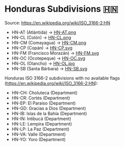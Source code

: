 # Honduras Subdivisions 🇭🇳

Source: https://en.wikipedia.org/wiki/ISO_3166-2:HN

* HN-AT (Atlántida) -> [HN-AT.png](https://github.com/amckenna41/iso3166-flag-icons/blob/main/iso3166-2-icons/HN/HN-AT.png)
* HN-CL (Colón) -> [HN-CL.png](https://github.com/amckenna41/iso3166-flag-icons/blob/main/iso3166-2-icons/HN/HN-CL.png)
* HN-CM (Comayagua) -> [HN-CM.png](https://github.com/amckenna41/iso3166-flag-icons/blob/main/iso3166-2-icons/HN/HN-CM.png)
* HN-CP (Copán) -> [HN-CP.svg](https://github.com/amckenna41/iso3166-flag-icons/blob/main/iso3166-2-icons/HN/HN-CP.svg)
* HN-FM (Francisco Morazán) -> [HN-FM.svg](https://github.com/amckenna41/iso3166-flag-icons/blob/main/iso3166-2-icons/HN/HN-FM.svg)
* HN-OC (Ocotepeque) -> [HN-OC.svg](https://github.com/amckenna41/iso3166-flag-icons/blob/main/iso3166-2-icons/HN/HN-OC.svg)
* HN-OL (Olancho) -> [HN-OL.jpg](https://github.com/amckenna41/iso3166-flag-icons/blob/main/iso3166-2-icons/HN/HN-OL.jpg)
* HN-SB (Santa Bárbara) -> [HN-SB.svg](https://github.com/amckenna41/iso3166-flag-icons/blob/main/iso3166-2-icons/HN/HN-SB.svg)

Honduras ISO 3166-2 subdivisions with no available flags (https://en.wikipedia.org/wiki/ISO_3166-2:HN):

* HN-CH: Choluteca (Department)
* HN-CR: Cortés (Department)
* HN-EP: El Paraíso (Department)
* HN-GD: Gracias a Dios (Department)
* HN-IB: Islas de la Bahía (Department)
* HN-IN: Intibucá (Department)
* HN-LE: Lempira (Department)
* HN-LP: La Paz (Department)
* HN-VA: Valle (Department)
* HN-YO: Yoro (Department)
